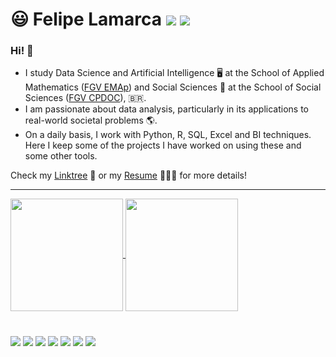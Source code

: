 # 😃 Felipe Lamarca <a href = "mailto:felipe.lamarca@hotmail.com" target="_blank"><img src="https://img.shields.io/badge/Microsoft_Outlook-0078D4?style=for-the-badge&logo=microsoft-outlook&logoColor=white" target="_blank"></a> <a href="https://www.linkedin.com/in/felipe-lamarca-893a541a1/" target="_blank"><img src="https://img.shields.io/badge/-LinkedIn-%230077B5?style=for-the-badge&logo=linkedin&logoColor=white" target="_blank"></a>

### Hi! 👋

- I study Data Science and Artificial Intelligence 🖥️ at the School of Applied Mathematics ([FGV EMAp](https://emap.fgv.br/)) and Social Sciences 🦉 at the School of Social Sciences ([FGV CPDOC](https://cpdoc.fgv.br/)), :brazil:.
- I am passionate about data analysis, particularly in its applications to real-world societal problems :earth_americas:.
- On a daily basis, I work with Python, R, SQL, Excel and BI techniques. Here I keep some of the projects I have worked on using these and some other tools.

Check my [Linktree](https://linktr.ee/felipe_lamarca) 🔗 or my [Resume](https://drive.google.com/file/d/1aX5t0YRDJhJa1XPqzSN7xi8YAMUpNyA1/view?usp=sharing) 👨🏻‍🎓 for more details!

---

<div>
  <a href="https://github.com/felipelmc">
  <img align="center" height="180em" src="https://github-readme-stats.vercel.app/api?username=felipelmc&show_icons=true&theme=github_dark&include_all_commits=true&count_private=true"/>
    <img align="center" height="180em" src="https://github-readme-stats.vercel.app/api/top-langs/?username=felipelmc&langs_count=8&hide=html,scss,css&theme=github_dark&hide_progress=true"/>
    </div>
 
 
 #
  
<div>
  <a target="_blank"><img src="https://img.shields.io/badge/Python-3776AB?style=for-the-badge&logo=python&logoColor=white" target="_blank"></a>
  <a target="_blank"><img src="https://img.shields.io/badge/R-276DC3?style=for-the-badge&logo=r&logoColor=white" target="_blank"></a>
  <a target="_blank"><img src="https://img.shields.io/badge/PostgreSQL-316192?style=for-the-badge&logo=postgresql&logoColor=white target="_blank"></a>
  <a target="_blank"><img src="https://img.shields.io/badge/MySQL-00000F?style=for-the-badge&logo=mysql&logoColor=white" target="_blank"></a>
  <a target="_blank"><img src="https://img.shields.io/badge/MongoDB-4EA94B?style=for-the-badge&logo=mongodb&logoColor=white" target="_blank"></a>
  <a target="_blank"><img src="https://img.shields.io/badge/Git-E34F26?style=for-the-badge&logo=git&logoColor=white" target="_blank"></a>
  <a target="_blank"><img src="https://img.shields.io/badge/Linux-E34F26?style=for-the-badge&logo=linux&logoColor=black" target="_blank"></a>
</div>

